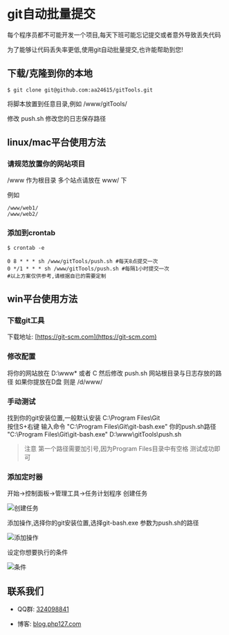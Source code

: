 # git自动批量提交
每个程序员都不可能开发一个项目,每天下班可能忘记提交或者意外导致丢失代码

为了能够让代码丢失率更低,使用git自动批量提交,也许能帮助到您!

## 下载/克隆到你的本地
```
$ git clone git@github.com:aa24615/gitTools.git

```
将脚本放置到任意目录,例如 /www/gitTools/

修改 push.sh 修改您的日志保存路径

## linux/mac平台使用方法

### 请规范放置你的网站项目

/www 作为根目录 多个站点请放在 www/ 下

例如
```
/www/web1/
/www/web2/

```

### 添加到crontab
```
$ crontab -e
 
0 8 * * * sh /www/gitTools/push.sh #每天8点提交一次
0 */1 * * * sh /www/gitTools/push.sh #每隔1小时提交一次
#以上方案仅供参考,请根据自已的需要定制 

```

## win平台使用方法

### 下载git工具
下载地址: [https://git-scm.com](https://git-scm.com)

### 修改配置

将你的网站放在 D:\www\* 或者 C
然后修改 push.sh 网站根目录与日志存放的路径
如果你提放在D盘 则是 /d/www/

### 手动测试

找到你的git安装位置,一般默认安装 C:\Program Files\Git\
按住S+右键 输入命令 "C:\Program Files\Git\git-bash.exe"  你的push.sh路径
"C:\Program Files\Git\git-bash.exe"  D:\www\gitTools\push.sh
> 注意 第一个路径需要加引号,因为Program Files目录中有空格
测试成功即可

### 添加定时器

开始->控制面板->管理工具->任务计划程序
创建任务

![创建任务](1.jpg)

添加操作,选择你的git安装位置,选择git-bash.exe
参数为push.sh的路径

![添加操作](2.jpg)

设定你想要执行的条件

![条件](3.jpg)


## 联系我们

- QQ群: [324098841](http://shang.qq.com/wpa/qunwpa?idkey=6f5462146888da75feaaa1fe1ab3addfcea63f6454548238033c6a91fa610e4e)

- 博客: [blog.php127.com](http://blog.php127.com)
